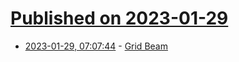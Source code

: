 # [Published on 2023-01-29](index.md)

* [2023-01-29, 07:07:44](https://news.ycombinator.com/item?id=34565675) - [Grid Beam](https://gridbeam.xyz/)
